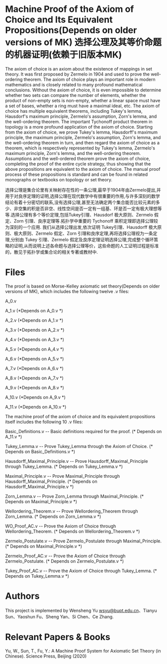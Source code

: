 # Machine Proof of the Axiom of Choice and Its Equivalent Propositions(Depends on older versions of MK)  选择公理及其等价命题的机器证明(依赖于旧版本MK)
The axiom of choice is an axiom about the existence of mappings in set theory. It was first proposed by Zermelo in 1904 and used to prove the well-ordering theorem. The axiom of choice plays an important role in modern mathematics and is closely related to many profound mathematical conclusions. Without the axiom of choice, it is even impossible to determine whether two sets can compare the number of elements, whether the product of non-empty sets is non-empty, whether a linear space must have a set of bases, whether a ring must have a maximal ideal, etc. The axiom of choice has multiple equivalent theorems, including Tukey's lemma, Hausdorf's maximum principle, Zermelo's assumption, Zorn's lemma, and the well-ordering theorem. The important Tychonoff product theorem in topology is a more profound application of the axiom of choice.
Starting from the axiom of choice, we prove Tukey's lemma, Hausdorff's maximum principle, the maximum principle, Zermelo's assumption, Zorn's lemma, and the well-ordering theorem in turn, and then regard the axiom of choice as a theorem, which is respectively represented by Tukey's lemma, Zermelo's maximum principle, Zorn's lemma, and the well-ordering theorem. Assumptions and the well-ordered theorem prove the axiom of choice, completing the proof of the entire cycle strategy, thus showing that the above propositions are equivalent to the axiom of choice. The manual proof process of these propositions is standard and can be found in related monographs or textbooks on topology or set theory.

选择公理是集合论里有关映射存在性的一条公理,最早于1904年由Zermelo提出,并用于对良序定理的证明,选择公理在现代数学中有很重要的作用,与许多深刻的数学结论有着十分密切的联系,没有选择公理,甚至无法确定两个集合能否比较元素的多少、非空集的积是否非空、线性空间是否一定有一组基、环是否一定有极大理想等等.选择公理有多个等价定理,包括Tukey引理、Hausdorf 极大原则、Zermelo 假定、Zorn 引理、良序定理等.拓扑学中重要的 Tychonoff 乘积定理即选择公理较为深刻的一个应用.
我们从选择公理出发,依次证明 Tukey引理、Hausdorff 极大原则、极大原则、Zermelo 假定、Zorn 引理和良序定理,再将选择公理视为一条定理,分别由 Tukey 引理、Zermelo 假定及良序定理证明选择公理,完成整个循环策略的证明,从而说明上述各命题与选择公理等价，这些命题的人工证明过程是标准的，散见于拓扑学或集合论的相关专著或教材中.
# Files
The proof is based on Morse-Kelley axiomatic set theory(Depends on older versions of MK), which includes the following twelve .v files:

A_0.v  

A_1.v   (*Depends on A_0.v *)

A_2.v   (*Depends on A_1.v *)

A_3.v   (*Depends on A_2.v *)

A_4.v   (*Depends on A_3.v *)

A_5.v   (*Depends on A_4.v *)

A_6.v   (*Depends on A_5.v *)

A_7.v   (*Depends on A_6.v *)

A_8.v   (*Depends on A_7.v *)

A_9.v   (*Depends on A_8.v *)

A_10.v   (*Depends on A_9.v *)

A_11.v   (*Depends on A_10.v *)

The machine proof of the axiom of choice and its equivalent propositions itself includes the following 10 .v files:

Basic_Definitions.v -- Basic definitions required for the proof. (* Depends on A_11.v *)

Tukey_Lemma.v -- Prove Tukey_Lemma through the Axiom of Choice. (* Depends on Basic_Definitions.v *)

Hausdorff_Maximal_Principle.v -- Prove Hausdorff_Maximal_Principle through Tukey_Lemma.  (* Depends on Tukey_Lemma.v *)

Maximal_Principle.v -- Prove Maximal_Principle through Hausdorff_Maximal_Principle.  (* Depends on Hausdorff_Maximal_Principle.v *)

Zorn_Lemma.v -- Prove Zorn_Lemma through Maximal_Principle.  (* Depends on Maximal_Principle.v *)

Wellordering_Theorem.v -- Prove Wellordering_Theorem through Zorn_Lemma.  (* Depends on Zorn_Lemma.v *)

WO_Proof_AC.v -- Prove the Axiom of Choice through Wellordering_Theorem.  (* Depends on Wellordering_Theorem.v *)

Zermelo_Postulate.v -- Prove Zermelo_Postulate through Maximal_Principle.  (* Depends on Maximal_Principle.v *)

Zermelo_Proof_AC.v -- Prove the Axiom of Choice through Zermelo_Postulate.  (* Depends on Zermelo_Postulate.v *)

Tukey_Proof_AC.v -- Prove the Axiom of Choice through Tukey_Lemma.  (* Depends on Tukey_Lemma.v *)
# Authors
This project is implemented by Wensheng Yu wsyu@bupt.edu.cn、Tianyu Sun、Yaoshun Fu、Sheng Yan、Si Chen、Ce Zhang.
# Relevant Papers & Books
Yu, W., Sun, T., Fu, Y.: A Machine Proof System for Axiomatic Set Theory (in Chinese). Science Press, Beijing (2020)
